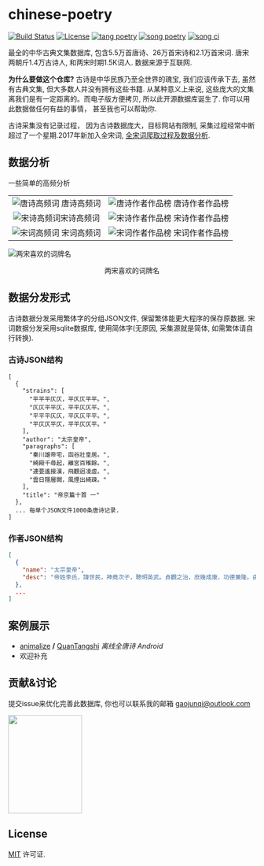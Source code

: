 chinese-poetry
==============

[![Build Status](https://travis-ci.org/jackeyGao/chinese-poetry.svg?branch=master)](https://travis-ci.org/jackeyGao/chinese-poetry)
[![License](http://img.shields.io/badge/license-mit-blue.svg?style=flat-square)](https://github.com/jackeyGao/chinese-poetry/blob/master/LICENSE)
[![tang poetry](https://img.shields.io/badge/tang%20poetry-5.5w-green.svg)]()
[![song poetry](https://img.shields.io/badge/song%20poetry-22w-green.svg)]()
[![song ci](https://img.shields.io/badge/song%20Ci-21k-green.svg)]()

最全的中华古典文集数据库, 包含5.5万首唐诗、26万首宋诗和2.1万首宋词. 唐宋两朝斤1.4万古诗人, 和两宋时期1.5K词人. 数据来源于互联网. 

**为什么要做这个仓库?** 古诗是中华民族乃至全世界的瑰宝, 我们应该传承下去, 虽然有古典文集, 但大多数人并没有拥有这些书籍. 从某种意义上来说, 这些庞大的文集离我们是有一定距离的。而电子版方便拷贝, 所以此开源数据库诞生了. 你可以用此数据做任何有益的事情， 甚至我也可以帮助你.

古诗采集没有记录过程， 因为古诗数据庞大，目标网站有限制, 采集过程经常中断超过了一个星期.2017年新加入全宋词, [全宋词爬取过程及数据分析](http://jackeygao.io/words/crawl-ci.html).


## 数据分析

一些简单的高频分析

|||
| :---: | :---: |
| ![唐诗高频词](https://raw.githubusercontent.com/jackeyGao/chinese-poetry/master/images/tang_text_topK.png "唐诗高频词") 唐诗高频词 | ![唐诗作者作品榜](https://raw.githubusercontent.com/jackeyGao/chinese-poetry/master/images/tang_author_topK.png "唐诗作者作品榜") 唐诗作者作品榜  |
| ![宋诗高频词](https://raw.githubusercontent.com/jackeyGao/chinese-poetry/master/images/song_text_topK.png "宋诗高频词" )宋诗高频词 | ![宋诗作者作品榜](https://raw.githubusercontent.com/jackeyGao/chinese-poetry/master/images/song_author_topK.png "宋诗作者作品榜") 宋诗作者作品榜 |
| ![宋词高频词](https://raw.githubusercontent.com/jackeyGao/chinese-poetry/master/images/ci_words_topK.png "宋词高频词") 宋词高频词 |![宋词作者作品榜](https://raw.githubusercontent.com/jackeyGao/chinese-poetry/master/images/ci_author_topK.png "宋词作者作品榜") 宋词作者作品榜 |


![两宋喜欢的词牌名](https://raw.githubusercontent.com/jackeyGao/chinese-poetry/master/images/ci_rhythmic_topK.png)

<center>两宋喜欢的词牌名</center>

## 数据分发形式

古诗数据分发采用繁体字的分组JSON文件, 保留繁体能更大程序的保存原数据. 宋词数据分发采用sqlite数据库, 使用简体字(无原因, 采集源就是简体, 如需繁体请自行转换).

### 古诗JSON结构

```text
[
  {
    "strains": [
      "平平平仄仄，平仄仄平平。",
      "仄仄平平仄，平平仄仄平。",
      "平平平仄仄，平仄仄平平。",
      "平仄仄平仄，平平仄仄平。"
    ],
    "author": "太宗皇帝",
    "paragraphs": [
      "秦川雄帝宅，函谷壯皇居。",
      "綺殿千尋起，離宮百雉餘。",
      "連甍遙接漢，飛觀迥凌虛。",
      "雲日隱層闕，風煙出綺疎。"
    ],
    "title": "帝京篇十首 一"
  },
  ... 每单个JSON文件1000条唐诗记录.
]
```
### 作者JSON结构

```json
[
  {
    "name": "太宗皇帝",
    "desc": "帝姓李氏，諱世民，神堯次子，聰明英武。貞觀之治，庶幾成康，功德兼隆。由漢以來，未之有也。而銳情經術， >初建秦邸，即開文學館，召名儒十八人爲學士。既即位，殿左置弘文館，悉引內學士，番宿更休。聽朝之間，則與討論典籍，雜以文詠。或日昃夜艾，未嘗少怠。詩筆草隸，卓越前古。至於天文秀發，沈麗高朗，有唐三百年風雅之盛，帝實有以啓之焉。在位二十四年，諡曰文。集四十卷。館閣書目，詩一卷，六十九首。今編詩一卷。"
  },
  ...
]
```

## 案例展示

- [animalize](https://github.com/animalize) **/** [QuanTangshi](https://github.com/animalize/QuanTangshi)  *离线全唐诗 Android*
- 欢迎补充

## 贡献&讨论

提交issue来优化完善此数据库, 你也可以联系我的邮箱 gaojunqi@outlook.com

<img src="https://raw.githubusercontent.com/jackeyGao/chinese-poetry/master/images/WechatIMG1.jpeg" width="150" height="200" />


## License

[MIT](https://github.com/jackeyGao/chinese-poetry/blob/master/LICENSE) 许可证.
